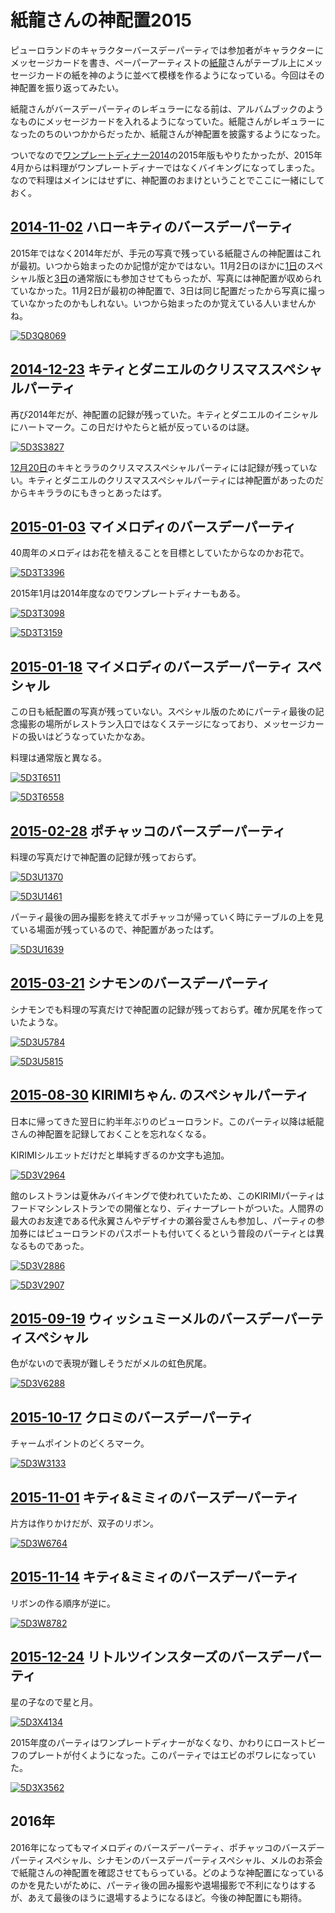 ﻿# 紙龍さんの神配置2015

ピューロランドのキャラクターバースデーパーティでは参加者がキャラクターにメッセージカードを書き、ペーパーアーティストの[紙龍](http://01.mbsp.jp/siryu/)さんがテーブル上にメッセージカードの紙を神のように並べて模様を作るようになっている。今回はその神配置を振り返ってみたい。

紙龍さんがバースデーパーティのレギュラーになる前は、アルバムブックのようなものにメッセージカードを入れるようになっていた。紙龍さんがレギュラーになったのちのいつかからだったか、紙龍さんが神配置を披露するようになった。

ついでなので[ワンプレートディナー2014](http://ameblo.jp/ohtaket/entry-11978796846.html)の2015年版もやりたかったが、2015年4月からは料理がワンプレートディナーではなくバイキングになってしまった。なので料理はメインにはせずに、神配置のおまけということでここに一緒にしておく。

## [2014-11-02](https://www.flickr.com/photos/ohtake_tomohiro/albums/72157648878195777) ハローキティのバースデーパーティ

2015年ではなく2014年だが、手元の写真で残っている紙龍さんの神配置はこれが最初。いつから始まったのか記憶が定かではない。11月2日のほかに[1日](https://www.flickr.com/photos/ohtake_tomohiro/albums/72157646960360113)のスペシャル版と[3日](https://www.flickr.com/photos/ohtake_tomohiro/albums/72157649300287962)の通常版にも参加させてもらったが、写真には神配置が収められていなかった。11月2日が最初の神配置で、3日は同じ配置だったから写真に撮っていなかったのかもしれない。いつから始まったのか覚えている人いませんかね。

[![5D3Q8069](https://farm8.staticflickr.com/7509/15605016269_9d4868be77.jpg)](https://www.flickr.com/photos/ohtake_tomohiro/15605016269/in/album-72157648878195777/)

## [2014-12-23](https://www.flickr.com/photos/ohtake_tomohiro/albums/72157649661529180) キティとダニエルのクリスマススペシャルパーティ

再び2014年だが、神配置の記録が残っていた。キティとダニエルのイニシャルにハートマーク。この日だけやたらと紙が反っているのは謎。

[![5D3S3827](https://farm8.staticflickr.com/7525/15554507903_2f7fcbb2b0.jpg)](https://www.flickr.com/photos/ohtake_tomohiro/15554507903/in/album-72157649661529180/)

[12月20日](https://www.flickr.com/photos/ohtake_tomohiro/albums/72157649649640047)のキキとララのクリスマススペシャルパーティには記録が残っていない。キティとダニエルのクリスマススペシャルパーティには神配置があったのだからキキララのにもきっとあったはず。

## [2015-01-03](https://www.flickr.com/photos/ohtake_tomohiro/albums/72157648007602953) マイメロディのバースデーパーティ

40周年のメロディはお花を植えることを目標としていたからなのかお花で。

[![5D3T3396](https://farm8.staticflickr.com/7476/16296665252_89fcdfa3fa.jpg)](https://www.flickr.com/photos/ohtake_tomohiro/16296665252/in/album-72157648007602953/)

2015年1月は2014年度なのでワンプレートディナーもある。

[![5D3T3098](https://farm9.staticflickr.com/8572/16295737981_14be166622.jpg)](https://www.flickr.com/photos/ohtake_tomohiro/16295737981/in/album-72157648007602953/)

[![5D3T3159](https://farm9.staticflickr.com/8661/15675113544_b1a9094a86.jpg)](https://www.flickr.com/photos/ohtake_tomohiro/15675113544/in/album-72157648007602953/)

## [2015-01-18](https://www.flickr.com/photos/ohtake_tomohiro/albums/72157650194553700) マイメロディのバースデーパーティ スペシャル

この日も紙配置の写真が残っていない。スペシャル版のためにパーティ最後の記念撮影の場所がレストラン入口ではなくステージになっており、メッセージカードの扱いはどうなっていたかなあ。

料理は通常版と異なる。

[![5D3T6511](https://farm8.staticflickr.com/7343/16400715246_ae05c5d5a3.jpg)](https://www.flickr.com/photos/ohtake_tomohiro/16400715246/in/album-72157650194553700/)

[![5D3T6558](https://farm9.staticflickr.com/8630/16239288880_11b743dc91.jpg)](https://www.flickr.com/photos/ohtake_tomohiro/16239288880/in/album-72157650194553700/)

## [2015-02-28](https://www.flickr.com/photos/ohtake_tomohiro/albums/72157651005392789) ポチャッコのバースデーパーティ

料理の写真だけで神配置の記録が残っておらず。

[![5D3U1370](https://farm8.staticflickr.com/7630/16231157094_50907d841c.jpg)](https://www.flickr.com/photos/ohtake_tomohiro/16231157094/in/album-72157651005392789/)

[![5D3U1461](https://farm9.staticflickr.com/8592/16665928508_05c738e7f3.jpg)](https://www.flickr.com/photos/ohtake_tomohiro/16665928508/in/album-72157651005392789/)

パーティ最後の囲み撮影を終えてポチャッコが帰っていく時にテーブルの上を見ている場面が残っているので、神配置があったはず。

[![5D3U1639](https://farm9.staticflickr.com/8611/16666128130_6b9f144858.jpg)](https://www.flickr.com/photos/ohtake_tomohiro/16666128130/in/album-72157651005392789/)

## [2015-03-21](https://www.flickr.com/photos/ohtake_tomohiro/albums/72157651931981452) シナモンのバースデーパーティ

シナモンでも料理の写真だけで神配置の記録が残っておらず。確か尻尾を作っていたような。

[![5D3U5784](https://farm9.staticflickr.com/8773/16950397978_95d7d4a347.jpg)](https://www.flickr.com/photos/ohtake_tomohiro/16950397978/in/album-72157651931981452/)

[![5D3U5815](https://farm8.staticflickr.com/7708/17136591762_ac21d94b00.jpg)](https://www.flickr.com/photos/ohtake_tomohiro/17136591762/in/album-72157651931981452/)

## [2015-08-30](https://www.flickr.com/photos/ohtake_tomohiro/albums/72157655887949444) KIRIMIちゃん. のスペシャルパーティ

日本に帰ってきた翌日に約半年ぶりのピューロランド。このパーティ以降は紙龍さんの神配置を記録しておくことを忘れなくなる。

KIRIMIシルエットだけだと単純すぎるのか文字も追加。

[![5D3V2964](https://farm1.staticflickr.com/581/20978821588_1b1c590169.jpg)](https://www.flickr.com/photos/ohtake_tomohiro/20978821588/in/album-72157655887949444/)

館のレストランは夏休みバイキングで使われていたため、このKIRIMIパーティはフードマシンレストランでの開催となり、ディナープレートがついた。人間界の最大のお友達である代永翼さんやデザイナの瀬谷愛さんも参加し、パーティの参加券にはピューロランドのパスポートも付いてくるという普段のパーティとは異なるものであった。

[![5D3V2886](https://farm6.staticflickr.com/5772/20978825078_0ee9ee4ce1.jpg)](https://www.flickr.com/photos/ohtake_tomohiro/20978825078/in/album-72157655887949444/)

[![5D3V2907](https://farm6.staticflickr.com/5785/20978623710_37d9c21fec.jpg)](https://www.flickr.com/photos/ohtake_tomohiro/20978623710/in/album-72157655887949444/)

## [2015-09-19](https://www.flickr.com/photos/ohtake_tomohiro/albums/72157658712716318) ウィッシュミーメルのバースデーパーティスペシャル

色がないので表現が難しそうだがメルの虹色尻尾。

[![5D3V6288](https://farm6.staticflickr.com/5692/21704041906_7a5073ce3a.jpg)](https://www.flickr.com/photos/ohtake_tomohiro/21704041906/in/album-72157658712716318/)

## [2015-10-17](https://www.flickr.com/photos/ohtake_tomohiro/albums/72157661236757491) クロミのバースデーパーティ

チャームポイントのどくろマーク。

[![5D3W3133](https://farm1.staticflickr.com/636/22640174529_2a0ccc11a5.jpg)](https://www.flickr.com/photos/ohtake_tomohiro/22640174529/in/album-72157661236757491/)

## [2015-11-01](https://www.flickr.com/photos/ohtake_tomohiro/albums/72157661343457589) キティ&ミミィのバースデーパーティ

片方は作りかけだが、双子のリボン。

[![5D3W6764](https://farm1.staticflickr.com/629/22910291384_f52a50fb7c.jpg)](https://www.flickr.com/photos/ohtake_tomohiro/22910291384/in/album-72157661343457589/)

## [2015-11-14](https://www.flickr.com/photos/ohtake_tomohiro/albums/72157662135932422) キティ&ミミィのバースデーパーティ

リボンの作る順序が逆に。

[![5D3W8782](https://farm6.staticflickr.com/5722/23611926991_9ef2ce8813.jpg)](https://www.flickr.com/photos/ohtake_tomohiro/23611926991/in/album-72157662135932422/)

## [2015-12-24](https://www.flickr.com/photos/ohtake_tomohiro/albums/72157664359670582) リトルツインスターズのバースデーパーティ

星の子なので星と月。

[![5D3X4134](https://farm2.staticflickr.com/1653/24658688770_a55ee73cd7.jpg)](https://www.flickr.com/photos/ohtake_tomohiro/24658688770/in/album-72157664359670582/)

2015年度のパーティはワンプレートディナーがなくなり、かわりにローストビーフのプレートが付くようになった。このパーティではエビのポワレになっていた。

[![5D3X3562](https://farm2.staticflickr.com/1590/24586594069_a3db924240.jpg)](https://www.flickr.com/photos/ohtake_tomohiro/24586594069/in/album-72157664359670582/)

## 2016年

2016年になってもマイメロディのバースデーパーティ、ポチャッコのバースデーパーティスペシャル、シナモンのバースデーパーティスペシャル、メルのお茶会で紙龍さんの神配置を確認させてもらっている。どのような神配置になっているのかを見たいがために、パーティ後の囲み撮影や退場撮影で不利になりはするが、あえて最後のほうに退場するようになるほど。今後の神配置にも期待。
